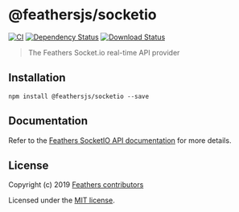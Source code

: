 # @feathersjs/socketio

[![CI](https://github.com/feathersjs/feathers/workflows/Node.js%20CI/badge.svg)](https://github.com/feathersjs/feathers/actions?query=workflow%3A%22Node.js+CI%22)
[![Dependency Status](https://img.shields.io/david/feathersjs/feathers.svg?style=flat-square&path=packages/socketio)](https://david-dm.org/feathersjs/feathers?path=packages/socketio)
[![Download Status](https://img.shields.io/npm/dm/@feathersjs/socketio.svg?style=flat-square)](https://www.npmjs.com/package/@feathersjs/socketio)

> The Feathers Socket.io real-time API provider

## Installation

```
npm install @feathersjs/socketio --save
```

## Documentation

Refer to the [Feathers SocketIO API documentation](https://docs.feathersjs.com/api/socketio.html) for more details.

## License

Copyright (c) 2019 [Feathers contributors](https://github.com/feathersjs/client/graphs/contributors)

Licensed under the [MIT license](LICENSE).
